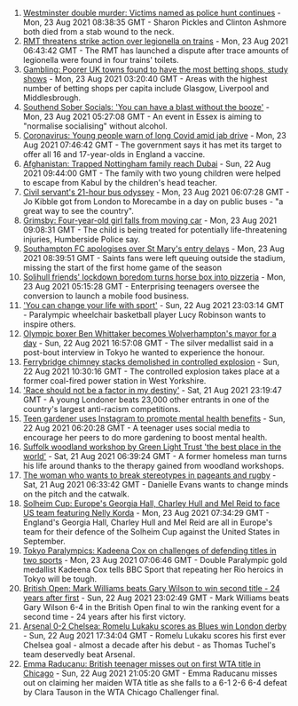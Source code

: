 1. [Westminster double murder: Victims named as police hunt continues](https://www.bbc.co.uk/news/uk-england-london-58304303) - Mon, 23 Aug 2021 08:38:35 GMT - Sharon Pickles and Clinton Ashmore both died from a stab wound to the neck.
2. [RMT threatens strike action over legionella on trains](https://www.bbc.co.uk/news/uk-england-london-58298711) - Mon, 23 Aug 2021 06:43:42 GMT - The RMT has launched a dispute after trace amounts of legionella were found in four trains' toilets.
3. [Gambling: Poorer UK towns found to have the most betting shops, study shows](https://www.bbc.co.uk/news/business-58300899) - Mon, 23 Aug 2021 03:20:40 GMT - Areas with the highest number of betting shops per capita include Glasgow, Liverpool and Middlesbrough.
4. [Southend Sober Socials: 'You can have a blast without the booze'](https://www.bbc.co.uk/news/uk-england-essex-58173941) - Mon, 23 Aug 2021 05:27:08 GMT - An event in Essex is aiming to "normalise socialising" without alcohol.
5. [Coronavirus: Young people warn of long Covid amid jab drive](https://www.bbc.co.uk/news/uk-58301011) - Mon, 23 Aug 2021 07:46:42 GMT - The government says it has met its target to offer all 16 and 17-year-olds in England a vaccine.
6. [Afghanistan: Trapped Nottingham family reach Dubai](https://www.bbc.co.uk/news/uk-england-nottinghamshire-58293789) - Sun, 22 Aug 2021 09:44:00 GMT - The family with two young children were helped to escape from Kabul by the children's head teacher.
7. [Civil servant's 21-hour bus odyssey](https://www.bbc.co.uk/news/uk-england-london-58297172) - Mon, 23 Aug 2021 06:07:28 GMT - Jo Kibble got from London to Morecambe in a day on public buses - "a great way to see the country".
8. [Grimsby: Four-year-old girl falls from moving car](https://www.bbc.co.uk/news/uk-england-lincolnshire-58304472) - Mon, 23 Aug 2021 09:08:31 GMT - The child is being treated for potentially life-threatening injuries, Humberside Police say.
9. [Southampton FC apologises over St Mary's entry delays](https://www.bbc.co.uk/news/uk-england-hampshire-58303011) - Mon, 23 Aug 2021 08:39:51 GMT - Saints fans were left queuing outside the stadium, missing the start of the first home game of the season
10. [Solihull friends' lockdown boredom turns horse box into pizzeria](https://www.bbc.co.uk/news/uk-england-birmingham-58283884) - Mon, 23 Aug 2021 05:15:28 GMT - Enterprising teenagers oversee the conversion to launch a mobile food business.
11. ['You can change your life with sport'](https://www.bbc.co.uk/news/uk-england-leicestershire-58273615) - Sun, 22 Aug 2021 23:03:14 GMT - Paralympic wheelchair basketball player Lucy Robinson wants to inspire others.
12. [Olympic boxer Ben Whittaker becomes Wolverhampton's mayor for a day](https://www.bbc.co.uk/news/uk-england-birmingham-58299944) - Sun, 22 Aug 2021 16:57:08 GMT - The silver medallist said in a post-bout interview in Tokyo he wanted to experience the honour.
13. [Ferrybridge chimney stacks demolished in controlled explosion](https://www.bbc.co.uk/news/uk-england-leeds-58297602) - Sun, 22 Aug 2021 10:30:16 GMT - The controlled explosion takes place at a former coal-fired power station in West Yorkshire.
14. ['Race should not be a factor in my destiny'](https://www.bbc.co.uk/news/uk-england-london-58283709) - Sat, 21 Aug 2021 23:19:47 GMT - A young Londoner beats 23,000 other entrants in one of the country's largest anti-racism competitions.
15. [Teen gardener uses Instagram to promote mental health benefits](https://www.bbc.co.uk/news/uk-england-cambridgeshire-58234738) - Sun, 22 Aug 2021 06:20:28 GMT - A teenager uses social media to encourage her peers to do more gardening to boost mental health.
16. [Suffolk woodland workshop by Green Light Trust 'the best place in the world'](https://www.bbc.co.uk/news/uk-england-suffolk-58270365) - Sat, 21 Aug 2021 06:39:24 GMT - A former homeless man turns his life around thanks to the therapy gained from woodland workshops.
17. [The woman who wants to break stereotypes in pageants and rugby](https://www.bbc.co.uk/news/uk-england-sussex-58261882) - Sat, 21 Aug 2021 06:33:42 GMT - Danielle Evans wants to change minds on the pitch and the catwalk.
18. [Solheim Cup: Europe's Georgia Hall, Charley Hull and Mel Reid to face US team featuring Nelly Korda](https://www.bbc.co.uk/sport/golf/58301072) - Mon, 23 Aug 2021 07:34:29 GMT - England's Georgia Hall, Charley Hull and Mel Reid are all in Europe's team for their defence of the Solheim Cup against the United States in September.
19. [Tokyo Paralympics: Kadeena Cox on challenges of defending titles in two sports](https://www.bbc.co.uk/sport/disability-sport/58256947) - Mon, 23 Aug 2021 07:06:46 GMT - Double Paralympic gold medallist Kadeena Cox tells BBC Sport that repeating her Rio heroics in Tokyo will be tough.
20. [British Open: Mark Williams beats Gary Wilson to win second title - 24 years after first](https://www.bbc.co.uk/sport/snooker/58301127) - Sun, 22 Aug 2021 23:02:49 GMT - Mark Williams beats Gary Wilson 6-4 in the British Open final to win the ranking event for a second time - 24 years after his first victory.
21. [Arsenal 0-2 Chelsea: Romelu Lukaku scores as Blues win London derby](https://www.bbc.co.uk/sport/football/58193457) - Sun, 22 Aug 2021 17:34:04 GMT - Romelu Lukaku scores his first ever Chelsea goal - almost a decade after his debut - as Thomas Tuchel's team deservedly beat Arsenal.
22. [Emma Raducanu: British teenager misses out on first WTA title in Chicago](https://www.bbc.co.uk/sport/tennis/58300493) - Sun, 22 Aug 2021 21:05:20 GMT - Emma Raducanu misses out on claiming her maiden WTA title as she falls to a 6-1 2-6 6-4 defeat by Clara Tauson in the WTA Chicago Challenger final.
